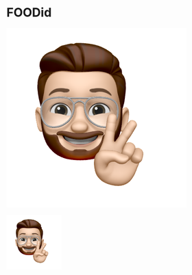 # FOODid

![Alt text](/assets/icons/githubpp.png "Optional title")

<img
  src="/assets/icons/githubpp.png"
  alt="Alt text"
  title="Optional title"
  style="display: inline-block; margin: 0 auto; width:128px;height:128px;">


 
